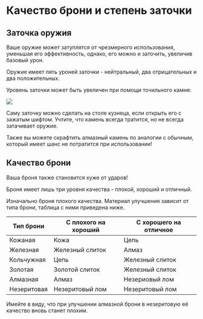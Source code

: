 # Качество брони и степень заточки

## Заточка оружия

Ваше оружие может затуплятся от чрезмерного использования, уменьшая его эффективность, однако, его можно и заточить, увеличив базовый урон.

Оружие имеет пять уроней заточки - нейтральный, два отрицательных и два положительных.

Уровень заточки может быть увеличен при помощи точильного камня:

![](https://imgur.com/HMKbyBw.png)

Саму заточку можно сделать на столе кузнеца, если открыть его с зажатым шифтом. Учтите, что камень всегда тратится, но не всегда затачивает оружие.

Также вы можете скрафтить алмазный камень по аналогии с обычным, который имеет шанс не потратится при использовании!

## Качество брони

Ваша броня также становится хуже от ударов!

Броня имеет лишь три уровня качества - плохой, хороший и отличный.

Изначально броня плохого качества. Материал улучшения зависит от типа брони, таблица с ними приведена ниже.

| Тип брони | С плохого на хороший | С хорошего на отличное |
|---|---|---|
| Кожаная| Кожа | Цепь |
| Железная|Железный слиток|Алмаз|
| Кольчужная|Цепь|Железный слиток|
| Золотая|Золотой слиток|Железный слиток|
| Алмазная|Алмаз|Незериовый лом|
| Незеритовая|Незеритовый лом|Незеритовый лом|

Имейте в виду, что при улучшении алмазной брони в незеритовую её качество вновь станет плохим.
